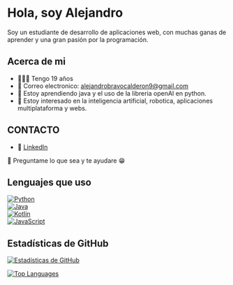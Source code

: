 # Hola, soy Alejandro

Soy un estudiante de desarrollo de aplicaciones web, con muchas ganas de aprender y una gran pasión por la programación.

## Acerca de mi
- 🧑🏽‍💻 Tengo 19 años
- 📧 Correo electronico: alejandrobravocalderon9@gmail.com  
- 🌱 Estoy aprendiendo java y el uso de la libreria openAI en python.
- 🤖 Estoy interesado en la inteligencia artificial, robotica, aplicaciones multiplataforma y webs.

## CONTACTO
- 🔗 [LinkedIn](https://www.linkedin.com/in/alejandro-bravo-calder%C3%B3n-671203342?utm_source=share&utm_campaign=share_via&utm_content=profile&utm_medium=android_app)
  
💬 Preguntame lo que sea y te ayudare 😁


## Lenguajes que uso

[![Python](https://img.shields.io/badge/Python-3776AB?logo=python&logoColor=white)]()  
[![Java](https://img.shields.io/badge/Java-ED8B00?logo=java&logoColor=white)]()  
[![Kotlin](https://img.shields.io/badge/Kotlin-0095D5?logo=kotlin&logoColor=white)]()  
[![JavaScript](https://img.shields.io/badge/JavaScript-F7DF1E?logo=javascript&logoColor=black)]()



## Estadísticas de GitHub

[![Estadísticas de GitHub](https://github-readme-stats.vercel.app/api?username=Alejandro-Bravo2&show_icons=true)](https://github.com/Alejandro-Bravo2)

[![Top Languages](https://github-readme-stats.vercel.app/api/top-langs/?username=Alejandro-Bravo2&langs_count=4&layout=compact)](https://github.com/Alejandro-Bravo2)
